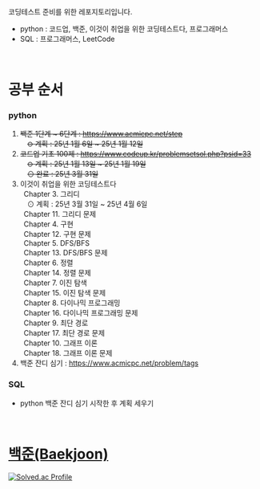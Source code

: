 코딩테스트 준비를 위한 레포지토리입니다.</br>
* python : 코드업, 백준, 이것이 취업을 위한 코딩테스트다, 프로그래머스</br>
* SQL : 프로그래머스, LeetCode</br>

</br>

# 공부 순서
### python
1. ~~백준 1단계 ~ 6단계 : https://www.acmicpc.net/step </br>~~
&ensp;&ensp;~~⊙ 계획 : 25년 1월 6일 ~ 25년 1월 12일 </br>~~
3. ~~코드업 기초 100제 : https://www.codeup.kr/problemsetsol.php?psid=33 </br>~~
&ensp;&ensp;~~⊙ 계획 : 25년 1월 13일 ~ 25년 1월 19일 </br>~~
&ensp;&ensp;~~⊙ 완료 : 25년 3월 31일 </br>~~
4. 이것이 취업을 위한 코딩테스트다 </br>
&ensp;Chapter 3. 그리디 </br>
&ensp;&ensp;⊙ 계획 : 25년 3월 31일 ~ 25년 4월 6일 </br>
&ensp;Chapter 11. 그리디 문제 </br>
&ensp;Chapter 4. 구현 </br>
&ensp;Chapter 12. 구현 문제 </br>
&ensp;Chapter 5. DFS/BFS </br>
&ensp;Chapter 13. DFS/BFS 문제 </br>
&ensp;Chapter 6. 정렬 </br>
&ensp;Chapter 14. 정렬 문제 </br>
&ensp;Chapter 7. 이진 탐색 </br>
&ensp;Chapter 15. 이진 탐색 문제 </br>
&ensp;Chapter 8. 다이나믹 프로그래밍 </br>
&ensp;Chapter 16. 다이나믹 프로그래밍 문제 </br>
&ensp;Chapter 9. 최단 경로 </br>
&ensp;Chapter 17. 최단 경로 문제 </br>
&ensp;Chapter 10. 그래프 이론 </br>
&ensp;Chapter 18. 그래프 이론 문제 </br>
5. 백준 잔디 심기 : https://www.acmicpc.net/problem/tags </br>

### SQL
* python 백준 잔디 심기 시작한 후 계획 세우기

</br>

# [백준(Baekjoon)](https://www.acmicpc.net/)
[![Solved.ac Profile](http://mazassumnida.wtf/api/v2/generate_badge?boj=mldlcl2022)](https://solved.ac/mldlcl2022/)
